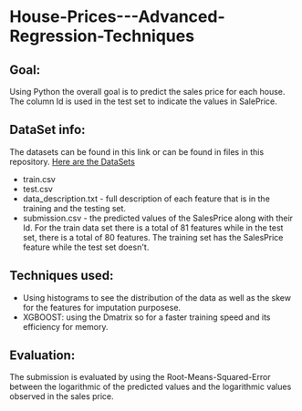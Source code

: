 # House-Prices---Advanced-Regression-Techniques

## Goal:
Using Python the overall goal is to predict the sales price for each house. The column Id is used in the test set to indicate the values in SalePrice. 

## DataSet info:
The datasets can be found in this link or can be found in files in this repository.
<a href="https://www.kaggle.com/competitions/house-prices-advanced-regression-techniques/data" target="_blank"> Here are the DataSets</a>
- train.csv 
- test.csv 
- data_description.txt - full description of each feature that is in the training and the testing set. 
- submission.csv - the predicted values of the SalesPrice along with their Id.
For the train data set there is a total of 81 features while in the test set, there is a total of 80 features. The training set has the SalesPrice feature while the test set doesn't. 

## Techniques used:
- Using histograms to see the distribution of the data as well as the skew for the features for imputation purposese. 
- XGBOOST: using the Dmatrix so for a faster training speed and its efficiency for memory. 

## Evaluation:
The submission is evaluated by using the Root-Means-Squared-Error between the logarithmic of the predicted values and the logarithmic values observed in the sales price. 

